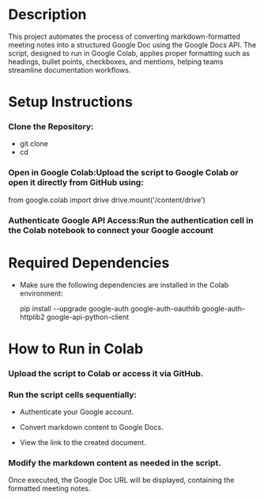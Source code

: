 # Description
This project automates the process of converting markdown-formatted meeting notes into a structured Google Doc using the Google Docs API. The script, designed to run in Google Colab, applies proper formatting such as headings, bullet points, checkboxes, and mentions, helping teams streamline documentation workflows.

# Setup Instructions

### Clone the Repository:

- git clone <repository-url>
- cd <repository-folder>

### Open in Google Colab:Upload the script to Google Colab or open it directly from GitHub using:

from google.colab import drive
drive.mount('/content/drive')

### Authenticate Google API Access:Run the authentication cell in the Colab notebook to connect your Google account

# Required Dependencies

- Make sure the following dependencies are installed in the Colab environment:

  pip install --upgrade google-auth google-auth-oauthlib google-auth-httplib2 google-api-python-client

# How to Run in Colab

### Upload the script to Colab or access it via GitHub.

### Run the script cells sequentially:

- Authenticate your Google account.

- Convert markdown content to Google Docs.

- View the link to the created document.

### Modify the markdown content as needed in the script.

Once executed, the Google Doc URL will be displayed, containing the formatted meeting notes.
